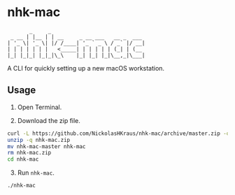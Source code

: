 # nhk-mac

           _     _
     _ __ | |__ | | __     _ __ ___   __ _  ___
    | '_ \| '_ \| |/ /____| '_ ` _ \ / _` |/ __|
    | | | | | | |   <_____| | | | | | (_| | (__
    |_| |_|_| |_|_|\_\    |_| |_| |_|\__,_|\___|

A CLI for quickly setting up a new macOS workstation.

## Usage

1. Open Terminal.

2. Download the zip file.

```bash
curl -L https://github.com/NickolasHKraus/nhk-mac/archive/master.zip -o nhk-mac.zip
unzip -q nhk-mac.zip
mv nhk-mac-master nhk-mac
rm nhk-mac.zip
cd nhk-mac
```

3. Run `nhk-mac`.

```bash
./nhk-mac
```
